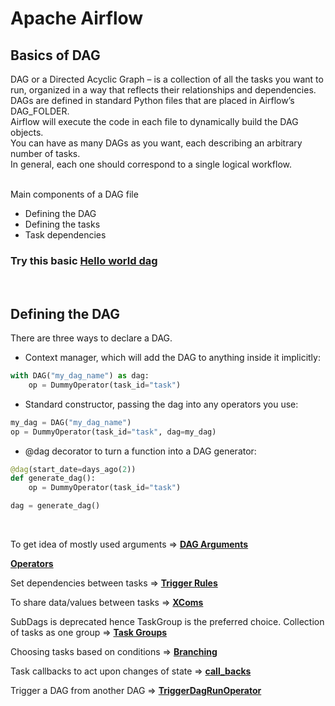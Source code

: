 # Apache Airflow

## Basics of DAG
DAG or a Directed Acyclic Graph – is a collection of all the tasks you want to run, organized in a way that reflects their relationships and dependencies.<br> 
DAGs are defined in standard Python files that are placed in Airflow’s DAG_FOLDER. <br>
Airflow will execute the code in each file to dynamically build the DAG objects.<br>
You can have as many DAGs as you want, each describing an arbitrary number of tasks. <br>
In general, each one should correspond to a single logical workflow.<br><br>

Main components of a DAG file
 - Defining the DAG
 - Defining the tasks
 - Task dependencies

 ### **Try this basic [Hello world dag](https://github.com/sampathsvskr/GCP/tree/main/composer_airflow/dag_arguments_and_variables/hello_world_dag.py)**

 <br>

## Defining the DAG
There are three ways to declare a DAG. 
- Context manager, which will add the DAG to anything inside it implicitly:
```python
with DAG("my_dag_name") as dag:
    op = DummyOperator(task_id="task")
```

- Standard constructor, passing the dag into any operators you use:
```python
my_dag = DAG("my_dag_name")
op = DummyOperator(task_id="task", dag=my_dag)
```
- @dag decorator to turn a function into a DAG generator:

```python
@dag(start_date=days_ago(2))
def generate_dag():
    op = DummyOperator(task_id="task")

dag = generate_dag()
```
<br>

To get idea of mostly used arguments => **[DAG Arguments](https://github.com/sampathsvskr/GCP/tree/main/composer_airflow/dag_arguments_and_variables)** 


**[Operators](https://github.com/sampathsvskr/GCP/tree/main/composer_airflow/operators)** 


Set dependencies between tasks => **[Trigger Rules](https://github.com/sampathsvskr/GCP/tree/main/composer_airflow/trigger_rules)** 

To share data/values between tasks => **[XComs](https://github.com/sampathsvskr/GCP/tree/main/composer_airflow/xcoms)** 

SubDags is deprecated hence TaskGroup is the preferred choice.
Collection of tasks as one group => **[Task Groups](https://github.com/sampathsvskr/GCP/tree/main/composer_airflow/task_groups_and_branching)** 

Choosing tasks based on conditions => **[Branching](https://github.com/sampathsvskr/GCP/tree/main/composer_airflow/task_groups_and_branching#branching)** 

Task callbacks to act upon changes of state => **[call_backs](https://airflow.apache.org/docs/apache-airflow/2.2.2/logging-monitoring/callbacks.html)**

Trigger a DAG from another DAG => **[TriggerDagRunOperator](https://github.com/sampathsvskr/GCP/tree/main/composer_airflow/TriggerDagRunOperator)**